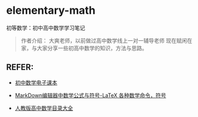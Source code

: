 # elementary-math
初等数学：初中高中数学学习笔记

> 作者介绍：
> 大爽老师，以前做过高中数学线上一对一辅导老师
> 现在赋闲在家，与大家分享一些初高中数学的知识，方法与思路。


## REFER:
- [初中数学电子课本](http://www.dzkbw.com/books/chuzhong-shuxue/)

- [MarkDown编辑器中数学公式与符号-LaTeX 各种数学命令，符号](https://blog.nowcoder.net/n/7d5d9ff47af74c288d19ba29e88c5643)

- [人教版高中数学目录大全](https://www.renjiaoshe.com/gaozhongshuxue.html)

